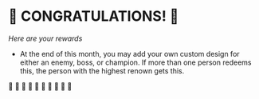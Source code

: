 # :sparkler: CONGRATULATIONS! :sparkler: 
*Here are your rewards*

- At the end of this month, you may add your own custom design for either an enemy, boss, or champion. If more than one person redeems this, the person with the highest renown gets this.


:sparkler: :sparkler: :sparkler: :sparkler: :sparkler: :sparkler: :sparkler: :sparkler: :sparkler: :sparkler: 